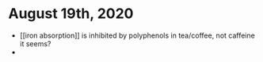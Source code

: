 # August 19th, 2020
- [[iron absorption]] is inhibited by polyphenols in tea/coffee, not caffeine it seems? 
- 

